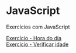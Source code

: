 # JavaScript
Exercícios com JavaScript

<a href="https://leeticia-araaujo.github.io/javascript/exercicios/05-hora-do-dia/" target="_blank">Exercício - Hora do dia</a> <br>
<a href="https://leeticia-araaujo.github.io/javascript/exercicios/06-verificar-idade/" target="_blank">Exercício - Verificar idade</a> 

